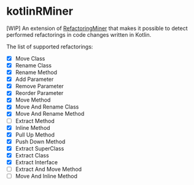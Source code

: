 # kotlinRMiner
[WIP] An extension of [RefactoringMiner](https://github.com/tsantalis/RefactoringMiner) that makes it possible to detect performed refactorings in code changes written in Kotlin.

The list of supported refactorings:
- [x] Move Class
- [x] Rename Class
- [x] Rename Method
- [x] Add Parameter
- [x] Remove Parameter
- [x] Reorder Parameter
- [x] Move Method
- [x] Move And Rename Class
- [x] Move And Rename Method
- [ ] Extract Method
- [x] Inline Method
- [x] Pull Up Method
- [x] Push Down Method
- [x] Extract SuperClass
- [x] Extract Class
- [x] Extract Interface
- [ ] Extract And Move Method
- [ ] Move And Inline Method
